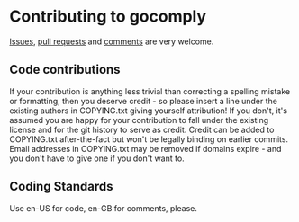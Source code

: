 Contributing to gocomply
========================

[Issues](https://github.com/tawesoft/gocomply/issues),
[pull requests](https://github.com/tawesoft/gocomply/pulls) and
[comments](mailto:ben@tawesoft.co.uk) are very welcome.

Code contributions
------------------

If your contribution is anything less trivial than correcting a spelling
mistake or formatting, then you deserve credit - so please insert a line
under the existing authors in COPYING.txt giving yourself attribution! If 
you don't, it's assumed you are happy for your contribution to fall under
the existing license and for the git history to serve as credit. Credit can 
be added to COPYING.txt after-the-fact but won't be legally binding on earlier
commits. Email addresses in COPYING.txt may be removed if domains expire - and
you don't have to give one if you don't want to.

Coding Standards
----------------

Use en-US for code, en-GB for comments, please.
